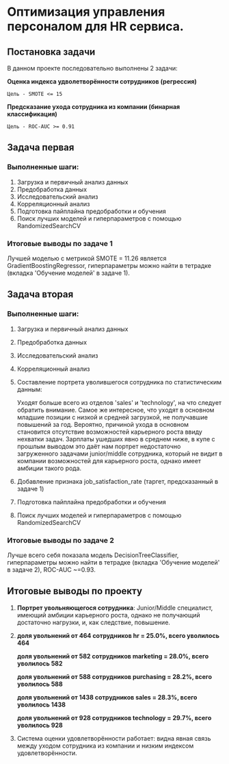 # Оптимизация управления персоналом для HR сервиса.

## Постановка задачи
В данном проекте последовательно выполнены 2 задачи:

**Оценка индекса удволетворённости сотрудников (регрессия)**

    Цель - SMOTE <= 15

**Предсказание ухода сотрудника из компании (бинарная классификация)**

    Цель - ROC-AUC >= 0.91

## Задача первая
### Выполненные шаги:
1. Загрузка и первичный анализ данных
2. Предобработка данных
3. Исследовательский анализ
4. Корреляционный анализ
5. Подготовка пайплайна предобработки и обучения
6. Поиск лучших моделей и гиперпараметров с помощью RandomizedSearchCV
### Итоговые выводы по задаче 1
Лучшей моделью с метрикой SMOTE = 11.26 является GradientBoostingRegressor, гиперпараметры можно найти в тетрадке (вкладка 'Обучение моделей' в задаче 1).

## Задача вторая
### Выполненные шаги:
1. Загрузка и первичный анализ данных
2. Предобработка данных
3. Исследовательский анализ
4. Корреляционный анализ
5. Составление портрета уволившегося сотрудника по статистическим данным:

    Уходят больше всего из отделов 'sales' и 'technology', на что следует обратить внимание.
    Самое же интересное, что уходят в основном младшие позиции с низкой и средней загрузкой, не получавшие повышений за год.
    Вероятно, причиной ухода в основном становится отсутствие возможностей карьерного роста ввиду нехватки задач.
    Зарплаты ушедших явно в среднем ниже, в купе с прошлым выводом это даёт нам портрет недостаточно загруженного задачами junior/middle сотрудника,
    который не видит в компании возможностей для карьерного роста, однако имеет амбиции такого рода.
   
7. Добавление признака job_satisfaction_rate (таргет, предсказанный в задаче 1)
8. Подготовка пайплайна предобработки и обучения
9. Поиск лучших моделей и гиперпараметров с помощью RandomizedSearchCV

### Итоговые выводы по задаче 2
Лучше всего себя показала модель DecisionTreeClassifier, гиперпараметры можно найти в тетрадке (вкладка 'Обучение моделей' в задаче 2), ROC-AUC ~=0.93.

## Итоговые выводы по проекту
1. **Портрет увольняющегося сотрудника**: Junior/Middle специалист, имеющий амбиции карьерного роста, однако не получающий достаточно нагрузки, и, как следствие, повышение.
2.  **доля увольнений от 464 сотрудников hr = 25.0%, всего уволилось 464**

    **доля увольнений от 582 сотрудников marketing = 28.0%, всего уволилось 582**
    
    **доля увольнений от 588 сотрудников purchasing = 28.2%, всего уволилось 588**
    
    **доля увольнений от 1438 сотрудников sales = 28.3%, всего уволилось 1438**
    
    **доля увольнений от 928 сотрудников technology = 29.7%, всего уволилось 928**


3. Система оценки удовлетворённости работает: видна явная связь между уходом сотрудника из компании и низким индексом удовлетворённости.
